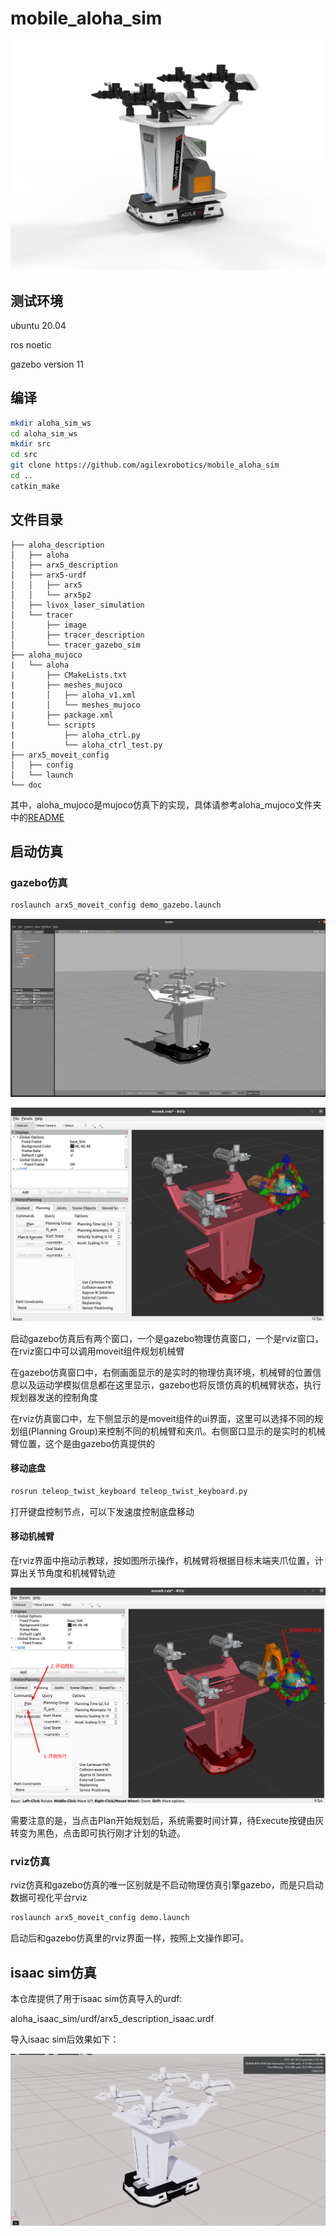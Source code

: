 # mobile_aloha_sim

![aloha](./doc/aloha.png)



## 测试环境

ubuntu 20.04

ros noetic

gazebo version 11

## 编译

``` bash
mkdir aloha_sim_ws
cd aloha_sim_ws
mkdir src
cd src
git clone https://github.com/agilexrobotics/mobile_aloha_sim
cd ..
catkin_make
```

## 文件目录

```
├── aloha_description
│   ├── aloha
│   ├── arx5_description
│   ├── arx5-urdf
│   │   ├── arx5
│   │   └── arx5p2
│   ├── livox_laser_simulation
│   └── tracer
│       ├── image
│       ├── tracer_description
│       └── tracer_gazebo_sim
├── aloha_mujoco
|   └── aloha
|       ├── CMakeLists.txt
|       ├── meshes_mujoco
|       │   ├── aloha_v1.xml
|       │   └── meshes_mujoco
|       ├── package.xml
|       └── scripts
|           ├── aloha_ctrl.py
|           └── aloha_ctrl_test.py
├── arx5_moveit_config
│   ├── config
│   └── launch
└── doc
```

其中，aloha_mujoco是mujoco仿真下的实现，具体请参考aloha_mujoco文件夹中的[README](./aloha_mujoco/README.MD)

## 启动仿真

### gazebo仿真

``` bash
roslaunch arx5_moveit_config demo_gazebo.launch
```

![aloha_gazebo](./doc/aloha_gazebo.png)



![aloha_rviz](./doc/aloha_rviz.png)



启动gazebo仿真后有两个窗口，一个是gazebo物理仿真窗口，一个是rviz窗口，在rviz窗口中可以调用moveit组件规划机械臂

在gazebo仿真窗口中，右侧画面显示的是实时的物理仿真环境，机械臂的位置信息以及运动学模拟信息都在这里显示，gazebo也将反馈仿真的机械臂状态，执行规划器发送的控制角度

在rviz仿真窗口中，左下侧显示的是moveit组件的ui界面，这里可以选择不同的规划组(Planning Group)来控制不同的机械臂和夹爪。右侧窗口显示的是实时的机械臂位置，这个是由gazebo仿真提供的

#### 移动底盘

``` bash
rosrun teleop_twist_keyboard teleop_twist_keyboard.py
```

打开键盘控制节点，可以下发速度控制底盘移动

#### 移动机械臂

在rviz界面中拖动示教球，按如图所示操作，机械臂将根据目标末端夹爪位置，计算出关节角度和机械臂轨迹

![aloha_move](./doc/aloha_moveit_1.png)

需要注意的是，当点击Plan开始规划后，系统需要时间计算，待Execute按键由灰转变为黑色，点击即可执行刚才计划的轨迹。

### rviz仿真

rviz仿真和gazebo仿真的唯一区别就是不启动物理仿真引擎gazebo，而是只启动数据可视化平台rviz

``` bash
roslaunch arx5_moveit_config demo.launch
```

启动后和gazebo仿真里的rviz界面一样，按照上文操作即可。



## isaac sim仿真

本仓库提供了用于isaac sim仿真导入的urdf:

aloha_isaac_sim/urdf/arx5_description_isaac.urdf

导入isaac sim后效果如下：

![issac_sim](./doc/aloha_isaac.png)
